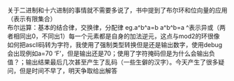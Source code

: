 关于二进制和十六进制的事情就不需要多说了，书中提到了布尔环和位向量的应用（表示有限集合）  
布尔运算：基本的结合律，交换律，分配律 eg.a^b^a=b a^b^b=a ^表示异或（两者相同出0，不同出1）每一个元素都是自身的加法逆元，这点与mod2的环很像  
如何把ascll码转为字符，我使用了强制类型转换但是还是输出数字，使用debug会出现例如a=70 ‘F’，但是输出还是70；使用了字符掩码但是为什么会输出负值？；输出结果最后几次甚至产生了乱码（一些生僻的汉字）。今天产生了很多疑问，但是时间不早了，明天争取给出解答  
